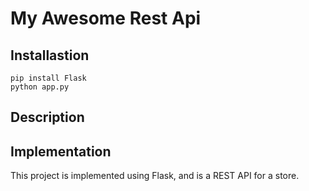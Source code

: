 # My Awesome Rest Api

## Installastion

```
pip install Flask
python app.py
```

## Description


## Implementation

This project is implemented using Flask, and is a REST API for a store.

